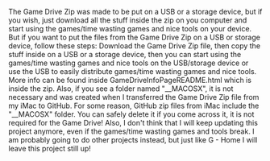 The Game Drive Zip was made to be put on a USB or a storage device, but if you wish, just download all the stuff inside the zip on you computer and start using the games/time wasting games and nice tools on your device. But if you want to put the files from the Game Drive Zip on a USB or storage device, follow these steps: Download the Game Drive Zip file, then copy the stuff inside on a USB or a storage device, then you can start using the games/time wasting games and nice tools on the USB/storage device or use the USB to easily distribute games/time wasting games and nice tools. More info can be found inside GameDriveInfoPageREADME.html which is inside the zip.
Also, if you see a folder named "__MACOSX", it is not necessary and was created when I transferred the Game Drive Zip file from my iMac to GitHub. For some reason, GitHub zip files from iMac include the "__MACOSX" folder. You can safely delete it if you come across it, it is not required for the Game Drive!
Also, I don't think that I will keep updating this project anymore, even if the games/time wasting games and tools break. I am probably going to do other projects instead, but just like G - Home I will leave this project still up!
